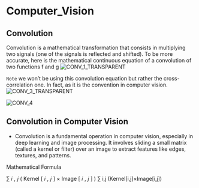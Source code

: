 # Computer_Vision

## Convolution 
Convolution is a mathematical transformation that consists in multiplying two signals (one of the signals is reflected and shifted). To be more accurate, here is the mathematical continuous equation of a convolution of two functions f and g
![CONV_1_TRANSPARENT](https://github.com/user-attachments/assets/4c01d383-87c4-4cdf-81f8-a177ba7eb010)

`Note`  we won’t be using this convolution equation but rather the cross-correlation one. In fact, as it is the convention in computer vision.
![CONV_3_TRANSPARENT](https://github.com/user-attachments/assets/3e8c01d3-669f-43b6-8607-bdc87e4ebaf9)

![CONV_4](https://github.com/user-attachments/assets/7a7d1c08-3b4a-4fb3-8d35-f5bbf8df26a0)

## Convolution in Computer Vision

- Convolution is a fundamental operation in computer vision, especially in deep learning and image processing. It involves sliding a small matrix (called a kernel or filter) over an image to extract features like edges, textures, and patterns.

Mathematical Formula	

∑
𝑖
,
𝑗
(
Kernel
[
𝑖
,
𝑗
]
×
Image
[
𝑖
,
𝑗
]
)
∑ 
i,j
​
 (Kernel[i,j]×Image[i,j])
